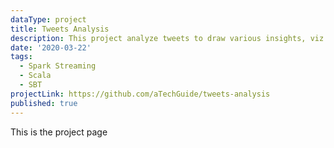 ```yaml
---
dataType: project
title: Tweets Analysis
description: This project analyze tweets to draw various insights, viz average tweet length, most popular Hashtag, sentiment analysis on Tweets and Sentiment Analysis on COVID Tweets.
date: '2020-03-22'
tags:
  - Spark Streaming
  - Scala
  - SBT
projectLink: https://github.com/aTechGuide/tweets-analysis
published: true
---
```


This is the project page
